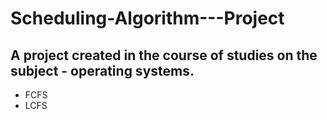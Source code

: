 # Scheduling-Algorithm---Project
## A project created in the course of studies on the subject - operating systems.
- FCFS
- LCFS
